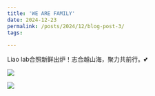 ```yaml
---
title: 'WE ARE FAMILY'
date: 2024-12-23
permalink: /posts/2024/12/blog-post-3/
tags:
  
---
```


Liao lab合照新鲜出炉！志合越山海，聚力共前行。💕

![](/images/posts/2024122301.jpg)

![](/images/posts/2024122302.jpg)
